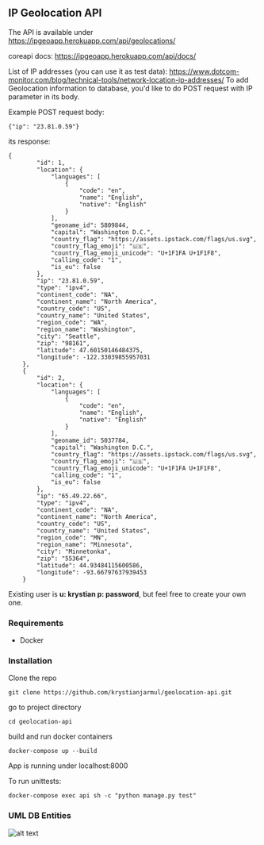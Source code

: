 ## IP Geolocation API

The API is available under https://ipgeoapp.herokuapp.com/api/geolocations/

coreapi docs: https://ipgeoapp.herokuapp.com/api/docs/

List of IP addresses (you can use it as test data): https://www.dotcom-monitor.com/blog/technical-tools/network-location-ip-addresses/
To add Geolocation information to database, you'd like to do POST request with IP parameter in its body.

Example POST request body:
```
{"ip": "23.81.0.59"}
```
its response:
```
{
        "id": 1,
        "location": {
            "languages": [
                {
                    "code": "en",
                    "name": "English",
                    "native": "English"
                }
            ],
            "geoname_id": 5809844,
            "capital": "Washington D.C.",
            "country_flag": "https://assets.ipstack.com/flags/us.svg",
            "country_flag_emoji": "🇺🇸",
            "country_flag_emoji_unicode": "U+1F1FA U+1F1F8",
            "calling_code": "1",
            "is_eu": false
        },
        "ip": "23.81.0.59",
        "type": "ipv4",
        "continent_code": "NA",
        "continent_name": "North America",
        "country_code": "US",
        "country_name": "United States",
        "region_code": "WA",
        "region_name": "Washington",
        "city": "Seattle",
        "zip": "98161",
        "latitude": 47.60150146484375,
        "longitude": -122.33039855957031
    },
    {
        "id": 2,
        "location": {
            "languages": [
                {
                    "code": "en",
                    "name": "English",
                    "native": "English"
                }
            ],
            "geoname_id": 5037784,
            "capital": "Washington D.C.",
            "country_flag": "https://assets.ipstack.com/flags/us.svg",
            "country_flag_emoji": "🇺🇸",
            "country_flag_emoji_unicode": "U+1F1FA U+1F1F8",
            "calling_code": "1",
            "is_eu": false
        },
        "ip": "65.49.22.66",
        "type": "ipv4",
        "continent_code": "NA",
        "continent_name": "North America",
        "country_code": "US",
        "country_name": "United States",
        "region_code": "MN",
        "region_name": "Minnesota",
        "city": "Minnetonka",
        "zip": "55364",
        "latitude": 44.93484115600586,
        "longitude": -93.66797637939453
    }
```

Existing user is **u: krystian p: password**, but feel free to create your own one.

### Requirements
* Docker

### Installation
Clone the repo
```
git clone https://github.com/krystianjarmul/geolocation-api.git
```
go to project directory
```
cd geolocation-api
```
build and run docker containers
```
docker-compose up --build
```
App is running under localhost:8000 

To run unittests:
```
docker-compose exec api sh -c "python manage.py test"
```

### UML DB Entities

![alt text](https://i.ibb.co/7SS7xdf/geolocation-this.png)

